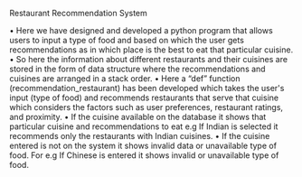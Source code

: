 Restaurant Recommendation System

•	Here we have designed and developed a python program that allows users to input a type of food and based on which the user gets recommendations as in which place is the best to eat that particular cuisine.
•	So here the information about different restaurants and their cuisines are stored in the form of data structure where the recommendations and cuisines are arranged in a stack order.
•	Here a “def” function (recommendation_restaurant) has been developed which takes the user's input (type of food) and recommends restaurants that serve that cuisine which considers the factors such as user preferences, restaurant ratings, and proximity.
•	If the cuisine available on the database it shows that particular cuisine and recommendations to eat e.g If Indian is selected it recommends only the restaurants with Indian cuisines.
•	If the cuisine entered is not on the system it shows invalid data or unavailable type of food. For e.g If Chinese is entered it shows invalid or unavailable type of food.
